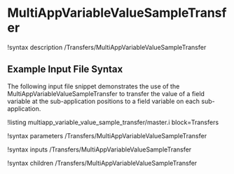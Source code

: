 # MultiAppVariableValueSampleTransfer

!syntax description /Transfers/MultiAppVariableValueSampleTransfer

## Example Input File Syntax

The following input file snippet demonstrates the use of the
MultiAppVariableValueSampleTransfer to transfer the value of a field variable
at the sub-application positions to a field variable on each sub-application.

!listing multiapp_variable_value_sample_transfer/master.i block=Transfers

!syntax parameters /Transfers/MultiAppVariableValueSampleTransfer

!syntax inputs /Transfers/MultiAppVariableValueSampleTransfer

!syntax children /Transfers/MultiAppVariableValueSampleTransfer
